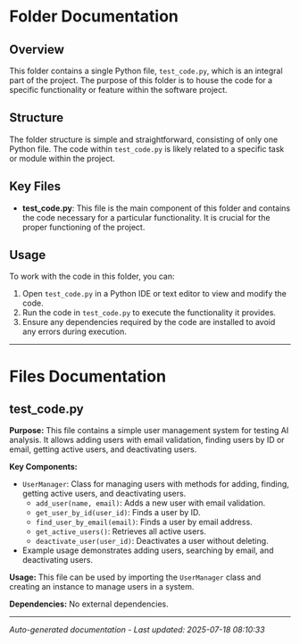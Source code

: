 # Folder Documentation

## Overview
This folder contains a single Python file, `test_code.py`, which is an integral part of the project. The purpose of this folder is to house the code for a specific functionality or feature within the software project.

## Structure
The folder structure is simple and straightforward, consisting of only one Python file. The code within `test_code.py` is likely related to a specific task or module within the project.

## Key Files
- **test_code.py**: This file is the main component of this folder and contains the code necessary for a particular functionality. It is crucial for the proper functioning of the project.

## Usage
To work with the code in this folder, you can:
1. Open `test_code.py` in a Python IDE or text editor to view and modify the code.
2. Run the code in `test_code.py` to execute the functionality it provides.
3. Ensure any dependencies required by the code are installed to avoid any errors during execution.

---

# Files Documentation

## test_code.py

**Purpose:** This file contains a simple user management system for testing AI analysis. It allows adding users with email validation, finding users by ID or email, getting active users, and deactivating users.

**Key Components:**
- `UserManager`: Class for managing users with methods for adding, finding, getting active users, and deactivating users.
  - `add_user(name, email)`: Adds a new user with email validation.
  - `get_user_by_id(user_id)`: Finds a user by ID.
  - `find_user_by_email(email)`: Finds a user by email address.
  - `get_active_users()`: Retrieves all active users.
  - `deactivate_user(user_id)`: Deactivates a user without deleting.
- Example usage demonstrates adding users, searching by email, and deactivating users.

**Usage:** This file can be used by importing the `UserManager` class and creating an instance to manage users in a system.

**Dependencies:** No external dependencies.

---
*Auto-generated documentation - Last updated: 2025-07-18 08:10:33*
